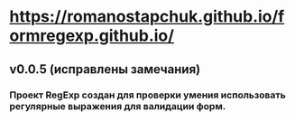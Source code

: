 # https://romanostapchuk.github.io/formregexp.github.io/
## v0.0.5 (исправлены замечания)
### Проект RegExp создан для проверки умения использовать регулярные выражения для валидации форм.